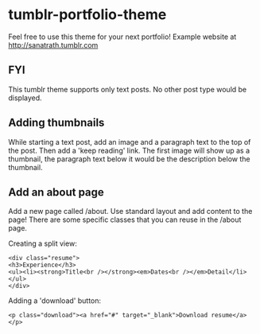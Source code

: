 # tumblr-portfolio-theme

Feel free to use this theme for your next portfolio! Example website at http://sanatrath.tumblr.com

## FYI
This tumblr theme supports only text posts. No other post type would be displayed. 

## Adding thumbnails
While starting a text post, add an image and a paragraph text to the top of the post. Then add a 'keep reading' link. The first image will show up as a thumbnail, the paragraph text below it would be the description below the thumbnail.  

## Add an about page
Add a new page called /about. Use standard layout and add content to the page! 
There are some specific classes that you can reuse in the /about page. 

Creating a split view: 
~~~~
<div class="resume">
<h3>Experience</h3>
<ul><li><strong>Title<br /></strong><em>Dates<br /></em>Detail</li></ul>
</div>
~~~~

Adding a 'download' button:  
~~~~
<p class="download"><a href="#" target="_blank">Download resume</a></p>
~~~~


